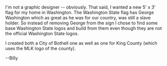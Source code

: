 I'm not a graphic designer -- obviously. That said, I wanted a new 5' x 3' flag for my home in Washington. The Washington State flag has George Washington which as great as he was for our country, was still a slave holder. So instead of removing George from the sign I chose to find some base Washington State logos and build from them even though they are not the official Washington State logos. 

I created both a City of Bothell one as well as one for King County (which uses the MLK logo of the county).

--Billy
